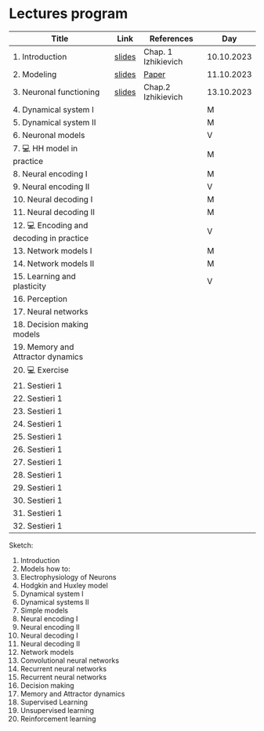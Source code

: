 # Lectures program

| Title | Link | References | Day |
| ------------------ | ------------- | ---------------- | --------------- |
| 1. Introduction | [slides](https://docs.google.com/presentation/d/1OcVZIY98RBdvd79Sdh8guh9xUYrnSirPL0m9x1Zvutg/edit?usp=sharing) | Chap. 1 Izhikievich | 10.10.2023 |
| 2. Modeling | [slides](https://docs.google.com/presentation/d/1JFP7UrMRc0tQQ8J5xWJ7GZLKpbSIjv9l-dy_ggNMmJA/edit?usp=sharing) | [Paper](https://doi.org/10.1523/ENEURO.0352-19.2019) | 11.10.2023 |
| 3. Neuronal functioning | [slides](https://docs.google.com/presentation/d/1QvZTo_jiHC9AmII3pHu5f9xeEjFmustq2532EAuddK0/edit?usp=sharing) | Chap.2 Izhikievich | 13.10.2023 |
| 4. Dynamical system I | | | M |
| 5. Dynamical system II | | | M |
| 6. Neuronal models | | | V |
| 7. 💻 HH model in practice  | | | M |
| 8. Neural encoding I | | | M |
| 9. Neural encoding II | | | V |
| 10. Neural decoding I| | | M |
| 11. Neural decoding II | | | M |
| 12. 💻 Encoding and decoding in practice | | | V |
| 13. Network models I | | | M |
| 14. Network models II | | | M |
| 15. Learning and plasticity | | |  V |
| 16. Perception | | | |
| 17. Neural networks| | | |
| 18. Decision making models | | | |
| 19. Memory and Attractor dynamics | | | |
| 20. 💻 Exercise | | | |
| 21. Sestieri 1 | | | |
| 22. Sestieri 1 | | | |
| 23. Sestieri 1 | | | |
| 24. Sestieri 1 | | | |
| 25. Sestieri 1 | | | |
| 26. Sestieri 1 | | | |
| 27. Sestieri 1 | | | |
| 28. Sestieri 1 | | | |
| 29. Sestieri 1 | | | |
| 30. Sestieri 1 | | | |
| 31. Sestieri 1 | | | |
| 32. Sestieri 1 | | | |

Sketch:
1. Introduction
2. Models how to:  
5. Electrophysiology of Neurons
6. Hodgkin and Huxley model
7. Dynamical system I
8. Dynamical systems II
9. Simple models
10. Neural encoding I
11. Neural encoding II
12. Neural decoding I
13. Neural decoding II
15. Network models
16. Convolutional neural networks
17. Recurrent neural networks
18. Recurrent neural networks
19. Decision making
20. Memory and Attractor dynamics
21. Supervised Learning
22. Unsupervised learning
23. Reinforcement learning
